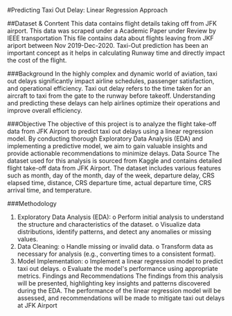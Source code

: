 #Predicting Taxi Out Delay:  Linear Regression Approach

##Dataset & Conrtent
This data contains flight details taking off from JFK airport. 
This data was scraped under a Academic Paper under Review by IEEE transportation
This file contains data about flights leaving from JKF ariport between Nov 2019-Dec-2020. Taxi-Out prediction has been an important concept as it helps in calculating Runway time and directly impact the cost of the flight.


###Background
In the highly complex and dynamic world of aviation, taxi out delays significantly impact airline schedules, passenger satisfaction, and operational efficiency. Taxi out delay refers to the time taken for an aircraft to taxi from the gate to the runway before takeoff. Understanding and predicting these delays can help airlines optimize their operations and improve overall efficiency.

###Objective
The objective of this project is to analyze the flight take-off data from JFK Airport to predict taxi out delays using a linear regression model. By conducting thorough Exploratory Data Analysis (EDA) and implementing a predictive model, we aim to gain valuable insights and provide actionable recommendations to minimize delays.
Data Source
The dataset used for this analysis is sourced from Kaggle and contains detailed flight take-off data from JFK Airport. The dataset includes various features such as month, day of the month, day of the week, departure delay, CRS elapsed time, distance, CRS departure time, actual departure time, CRS arrival time, and temperature.


###Methodology
1.	Exploratory Data Analysis (EDA):
o	Perform initial analysis to understand the structure and characteristics of the dataset.
o	Visualize data distributions, identify patterns, and detect any anomalies or missing values.
2.	Data Cleaning:
o	Handle missing or invalid data.
o	Transform data as necessary for analysis (e.g., converting times to a consistent format).
3.	Model Implementation:
o	Implement a linear regression model to predict taxi out delays.
o	Evaluate the model's performance using appropriate metrics.
Findings and Recommendations
The findings from this analysis will be presented, highlighting key insights and patterns discovered during the EDA. The performance of the linear regression model will be assessed, and recommendations will be made to mitigate taxi out delays at JFK Airport
